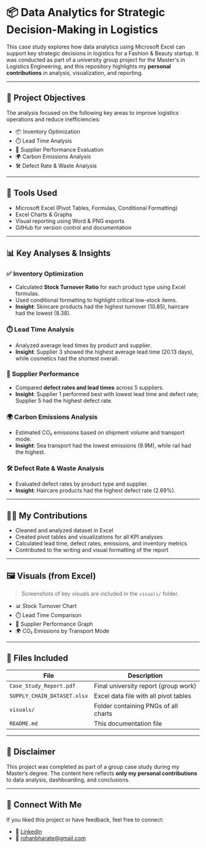 # 📦 Data Analytics for Strategic Decision-Making in Logistics

This case study explores how data analytics using Microsoft Excel can support key strategic decisions in logistics for a Fashion & Beauty startup. It was conducted as part of a university group project for the Master's in Logistics Engineering, and this repository highlights my **personal contributions** in analysis, visualization, and reporting.

---

## 🎯 Project Objectives

The analysis focused on the following key areas to improve logistics operations and reduce inefficiencies:

- 📦 Inventory Optimization  
- ⏱️ Lead Time Analysis  
- 🤝 Supplier Performance Evaluation  
- 🌍 Carbon Emissions Analysis  
- 🛠️ Defect Rate & Waste Analysis  

---

## 🧰 Tools Used

- Microsoft Excel (Pivot Tables, Formulas, Conditional Formatting)
- Excel Charts & Graphs
- Visual reporting using Word & PNG exports
- GitHub for version control and documentation

---

## 📊 Key Analyses & Insights

### ✅ Inventory Optimization
- Calculated **Stock Turnover Ratio** for each product type using Excel formulas.
- Used conditional formatting to highlight critical low-stock items.
- **Insight**: Skincare products had the highest turnover (10.85), haircare had the lowest (8.38).

### ⏱️ Lead Time Analysis
- Analyzed average lead times by product and supplier.
- **Insight**: Supplier 3 showed the highest average lead time (20.13 days), while cosmetics had the shortest overall.

### 🤝 Supplier Performance
- Compared **defect rates and lead times** across 5 suppliers.
- **Insight**: Supplier 1 performed best with lowest lead time and defect rate; Supplier 5 had the highest defect rate.

### 🌍 Carbon Emissions Analysis
- Estimated CO₂ emissions based on shipment volume and transport mode.
- **Insight**: Sea transport had the lowest emissions (9.9M), while rail had the highest.

### 🛠️ Defect Rate & Waste Analysis
- Evaluated defect rates by product type and supplier.
- **Insight**: Haircare products had the highest defect rate (2.69%).

---

## 👨‍💻 My Contributions

- Cleaned and analyzed dataset in Excel
- Created pivot tables and visualizations for all KPI analyses
- Calculated lead time, defect rates, emissions, and inventory metrics
- Contributed to the writing and visual formatting of the report

---

## 🖼️ Visuals (from Excel)

> Screenshots of key visuals are included in the `visuals/` folder.

- 📊 Stock Turnover Chart
- ⏱️ Lead Time Comparison
- 🚚 Supplier Performance Graph
- 🌍 CO₂ Emissions by Transport Mode

---

## 📁 Files Included

| File | Description |
|------|-------------|
| `Case_Study_Report.pdf` | Final university report (group work) |
| `SUPPLY_CHAIN_DATASET.xlsx` | Excel data file with all pivot tables |
| `visuals/` | Folder containing PNGs of all charts |
| `README.md` | This documentation file |

---

## 📌 Disclaimer

This project was completed as part of a group case study during my Master’s degree. The content here reflects **only my personal contributions** to data analysis, dashboarding, and conclusions.

---

## 🔗 Connect With Me

If you liked this project or have feedback, feel free to connect:

- 💼 [LinkedIn](https://www.linkedin.com/in/rohanbharate)
- 📧 rohanbharate@gmail.com

